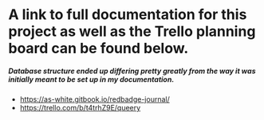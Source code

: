 <h1>A link to full documentation for this project as well as the Trello planning board can be found below.
    <h5>Database structure ended up differing pretty greatly from the way it was initially meant to be set up in my documentation.</h5>
  
- https://as-white.gitbook.io/redbadge-journal/
- https://trello.com/b/t4trhZ9E/queery
